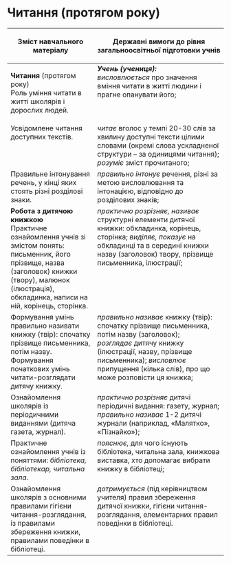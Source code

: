 # Читання (протягом року)
<table>
<thead>
  <tr>
    <th width="40%" align="center"><p>Зміст навчального матеріалу</p></td>
    <th width="60%" align="center"><p>Державні вимоги до рівня загальноосвітньої підготовки учнів</p></td>
  </tr>
</thead>
<tbody>
  <tr>
    <td width="40%" style="vertical-align:top !important;">
    <p><b>Читання</b> (протягом року)<br>
Роль уміння читати в житті школярів і дорослих людей. </td>
    <td width="60%" style="vertical-align:top !important;">
<i><b>Учень (учениця):</b></i><br>
<i>висловлюється</i> про значення вміння читати в житті людини і прагне опанувати його;</td>
  </tr>
  <tr>
    <td width="40%" style="vertical-align:top !important;">
 Усвідомлене читання доступних текстів. </td>
    <td width="60%" style="vertical-align:top !important;">
<i>читає</i> вголос у темпі 20-30 слів за хвилину доступні тексти цілими словами (окремі слова ускладненої структури – за одиницями читання); <br>
<i>розуміє</i> зміст прочитаного;<br></td>
  </tr>
  <tr>
    <td width="40%" style="vertical-align:top !important;">
Правильне інтонування речень, у кінці яких стоять різні розділові знаки. </td>
    <td width="60%" style="vertical-align:top !important;">
<i>правильно інтонує</i> речення, різні за метою висловлювання та інтонацією, відповідно до розділових знаків;</td>
  </tr>
  <tr>
    <td width="40%" style="vertical-align:top !important;">
<b>Робота з дитячою книжкою</b><br>
Практичне ознайомлення учнів зі змістом понять: письменник, його прізвище, назва (заголовок) книжки (твору), малюнок (ілюстрація), обкладинка, написи на ній, корінець, сторінка.<br></td>
    <td width="60%" style="vertical-align:top !important;">
<i>практично розрізняє, називає</i> структурні елементи дитячої книжки: обкладинка, корінець, сторінка; <i>виділяє, показує</i> на обкладинці та в середині книжки назву (заголовок) твору, прізвище письменника, ілюстрації;</td>
  </tr>
  <tr>
    <td width="40%" style="vertical-align:top !important;">
Формування умінь правильно називати книжку (твір): спочатку прізвище письменника, потім назву.<br>
Формування початкових умінь читати-розглядати дитячу книжку.<br></td>
    <td width="60%" style="vertical-align:top !important;">
<i>правильно називає</i> книжку (твір): спочатку прізвище письменника, потім назву (заголовок);<br>
<i>розглядає</i> дитячу книжку (ілюстрації, назву, прізвище письменника); <i>висловлює</i> припущення (кілька слів), про що може розповісти ця книжка;<br></td>
  </tr>
  <tr>
    <td width="40%" style="vertical-align:top !important;">
Ознайомлення школярів із періодичними виданнями (дитяча газета, журнал).</td>
    <td width="60%" style="vertical-align:top !important;">
<i>практично розрізняє</i> дитячі періодичні видання: газету, журнал; <i>правильно називає</i> 1-2 дитячі журнали (наприклад, «Малятко», «Пізнайко»);</td>
  </tr>
  <tr>
    <td width="40%" style="vertical-align:top !important;">
Практичне ознайомлення учнів із поняттями: <i>бібліотека, бібліотекар, читальна зала</i>.</td>
    <td width="60%" style="vertical-align:top !important;">
<i>пояснює,</i> для чого існують бібліотека, читальна зала, книжкова виставка, хто допомагає вибрати книжку в бібліотеці;</td>
  </tr>
  <tr>
    <td width="40%" style="vertical-align:top !important;">
Ознайомлення школярів з основними правилами гігієни читання-розглядання, із правилами збереження книжки, правилами поведінки в бібліотеці.</td>
    <td width="60%" style="vertical-align:top !important;">
<i>дотримується</i> (під керівництвом учителя) правил збереження дитячої книжки, гігієни читання-розглядання, елементарних правил поведінки в бібліотеці.</td>
  </tr>
</tbody>
</table>